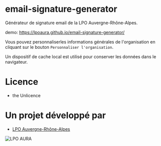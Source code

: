 # email-signature-generator

Générateur de signature email de la LPO Auvergne-Rhône-Alpes.

demo: https://lpoaura.github.io/email-signature-generator/

Vous pouvez personnaliserles informations générales de l'organisation en cliquant sur le bouton `Personnaliser l'organisation`.

Un dispositif de cache local est utilisé pour conserver les données dans le navigateur.

# Licence

* the Unlicence

# Un projet développé par

* [LPO Auvergne-Rhône-Alpes](https://auvergne-rhone-alpes.lpo.fr)

![LPO AURA](https://auvergne-rhone-alpes.lpo.fr/logo_lpo_aura.png)

